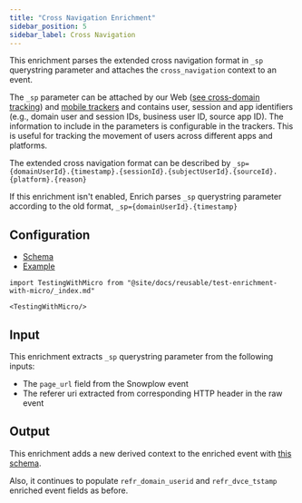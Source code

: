 ```yaml
---
title: "Cross Navigation Enrichment"
sidebar_position: 5
sidebar_label: Cross Navigation
---
```


This enrichment parses the extended cross navigation format in `_sp` querystring parameter and attaches the `cross_navigation` context to an event.

The `_sp` parameter can be attached by our Web ([see cross-domain tracking](/docs/sources/trackers/web-trackers/cross-domain-tracking/index.md)) and [mobile trackers](/docs/sources/trackers/mobile-trackers/tracking-events/session-tracking/index.md#decorating-outgoing-links-using-cross-navigation-tracking) and contains user, session and app identifiers (e.g., domain user and session IDs, business user ID, source app ID). The information to include in the parameters is configurable in the trackers. This is useful for tracking the movement of users across different apps and platforms.

The extended cross navigation format can be described by `_sp={domainUserId}.{timestamp}.{sessionId}.{subjectUserId}.{sourceId}.{platform}.{reason}`

If this enrichment isn't enabled, Enrich parses `_sp` querystring parameter according to the old format, `_sp={domainUserId}.{timestamp}`

## Configuration

- [Schema](https://github.com/snowplow/iglu-central/blob/master/schemas/com.snowplowanalytics.snowplow.enrichments/cross_navigation_config/jsonschema/1-0-0)
- [Example](https://github.com/snowplow/enrich/blob/master/config/enrichments/cross_navigation_config.json)

```mdx-code-block
import TestingWithMicro from "@site/docs/reusable/test-enrichment-with-micro/_index.md"

<TestingWithMicro/>
```

## Input

This enrichment extracts `_sp` querystring parameter from the following inputs:

- The `page_url` field from the Snowplow event
- The referer uri extracted from corresponding HTTP header in the raw event

## Output

This enrichment adds a new derived context to the enriched event with [this schema](https://github.com/snowplow/iglu-central/blob/master/schemas/com.snowplowanalytics.snowplow/cross_navigation/jsonschema/1-0-0).

Also, it continues to populate `refr_domain_userid` and `refr_dvce_tstamp` enriched event fields as before.
